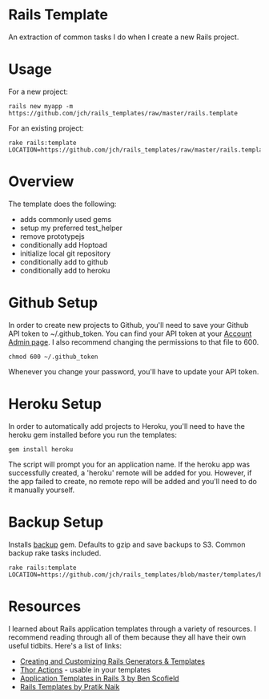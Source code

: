 # Rails Template

An extraction of common tasks I do when I create a new Rails project.

# Usage

For a new project:

    rails new myapp -m https://github.com/jch/rails_templates/raw/master/rails.template

For an existing project:

    rake rails:template LOCATION=https://github.com/jch/rails_templates/raw/master/rails.template

# Overview

The template does the following:

* adds commonly used gems
* setup my preferred test_helper
* remove prototypejs
* conditionally add Hoptoad
* initialize local git repository
* conditionally add to github
* conditionally add to heroku

# Github Setup

In order to create new projects to Github, you'll need to save your
Github API token to ~/.github_token. You can find your API token at
your [Account Admin page](https://github.com/account/admin). I also
recommend changing the permissions to that file to 600.

    chmod 600 ~/.github_token

Whenever you change your password, you'll have to update your API
token.

# Heroku Setup

In order to automatically add projects to Heroku, you'll need to have
the heroku gem installed before you run the templates:

    gem install heroku

The script will prompt you for an application name. If the heroku app
was successfully created, a 'heroku' remote will be added for
you. However, if the app failed to create, no remote repo will be
added and you'll need to do it manually yourself.

# Backup Setup

Installs [backup](https://github.com/meskyanichi/backup/) gem. Defaults to
gzip and save backups to S3. Common backup rake tasks included.

    rake rails:template LOCATION=https://github.com/jch/rails_templates/blob/master/templates/backup.rb

# Resources

I learned about Rails application templates through a variety of
resources. I recommend reading through all of them because they all
have their own useful tidbits.  Here's a list of links:

* [Creating and Customizing Rails Generators & Templates](http://guides.rubyonrails.org/generators.html)
* [Thor Actions](http://rdoc.info/github/wycats/thor/master/Thor/Actions.html) - usable in your templates
* [Application Templates in Rails 3 by Ben Scofield](http://benscofield.com/2009/09/application-templates-in-rails-3/)
* [Rails Templates by Pratik Naik](http://m.onkey.org/rails-templates)

